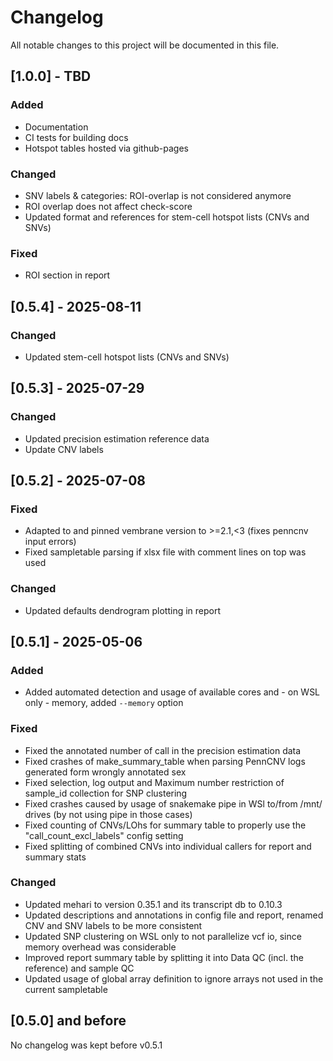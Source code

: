 # Changelog

All notable changes to this project will be documented in this file.

## [1.0.0] - TBD

### Added

- Documentation
- CI tests for building docs
- Hotspot tables hosted via github-pages

### Changed

- SNV labels & categories: ROI-overlap is not considered anymore
- ROI overlap does not affect check-score
- Updated format and references for stem-cell hotspot lists (CNVs and SNVs)

### Fixed

- ROI section in report

## [0.5.4] - 2025-08-11

### Changed

- Updated stem-cell hotspot lists (CNVs and SNVs)


## [0.5.3] - 2025-07-29

### Changed

- Updated precision estimation reference data
- Update CNV labels


## [0.5.2] - 2025-07-08

### Fixed

- Adapted to and pinned vembrane version to >=2.1,<3 (fixes penncnv input errors)
- Fixed sampletable parsing if xlsx file with comment lines on top was used

### Changed

- Updated defaults dendrogram plotting in report

## [0.5.1] - 2025-05-06

### Added

- Added automated detection and usage of available cores and - on WSL only - memory, added `--memory` option

### Fixed

- Fixed the annotated number of call in the precision estimation data
- Fixed crashes of make_summary_table when parsing PennCNV logs generated form wrongly annotated sex
- Fixed selection, log output and Maximum number restriction of sample_id collection for SNP clustering
- Fixed crashes caused by usage of snakemake pipe in WSl to/from /mnt/ drives (by not using pipe in those cases)
- Fixed counting of CNVs/LOhs for summary table to properly use the "call_count_excl_labels" config setting
- Fixed splitting of combined CNVs into individual callers for report and summary stats

### Changed

- Updated mehari to version 0.35.1 and its transcript db to 0.10.3
- Updated descriptions and annotations in config file and report, renamed CNV and SNV labels to be more consistent
- Updated SNP clustering on WSL only to not parallelize vcf io, since memory overhead was considerable
- Improved report summary table by splitting it into Data QC (incl. the reference) and sample QC
- Updated usage of global array definition to ignore arrays not used in the current sampletable

## [0.5.0] and before

No changelog was kept before v0.5.1